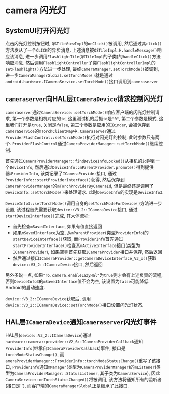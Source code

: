 # camera 闪光灯

## SystemUI打开闪光灯
点击闪光灯控制按钮时, `QSTileViewImpl`的`onClick()`被调用, 然后通过其`click()`方法发从了一个`CLICK`的异步消息. 上述消息被`QSTileImpl.H.handleMessage()`响应该消息, 进一步调用`FlashlightTile`(`QSTileImpl`的子类)的`handleClick()`方法响应消息. 然后调用`FlashlightController`子类`FlashlightControllerImpl`的`setFlashlight()`方法进一步处理, 最终`CameraManager.setTorchMode()`被调到, 进一步`CameraManagerGlobal.setTorchMode()`就是通过`android.hardware.ICameraService.setTorchMode()`接口调用到`cameraserver`

## `cameraserver`向HAL层`ICameraDevice`请求控制闪光灯
`cameraserver`通过`CameraService::setTorchMode()`响应客户端的闪光灯控制请求, 第一个参数是相机对应的`id`, 这里测试机的后摄`id`是`"0"`, 第二个参数是模式, 这里我们打开是`true`, 关闭是`false`, 第三个参数是应用的`IBinder`, 会被保存到`CameraService`的`mTorchClientMap`中. `Cameraserver`通过`ProviderFlashControl::setTorchMode()`执行对闪光灯的控制, 此时参数只有两个. `ProviderFlashControl`通过`CameraProviderManager::setTorchMode()`继续控制.

首先通过`CameraProviderManager::findDeviceInfoLocked()`从相机的`id`得到一个`DeviceInfo`, 然后通过`DeviceInfo::mParentProvider.promote()`得到提供器:`ProviderInfo`, 该类记录了`ICameraProvider`接口, 通过`ProviderInfo::startProviderInterface()`获得, 然后保存到`CameraProviderManager`的`mTorchProviderByCameraId`, 但是最终还是调用了`DeviceInfo::setTorchMode()`来处理请求. 此时`DeviceInfo`的实现是`DeviceInfo3`.

`DeviceInfo3::setTorchMode()`调用自身的`setTorchModeForDevice()`方法进一步设置, 该过程首先需要获取`device::V3_2::ICameraDevice`接口, 通过`startDeviceInterface()`完成, 其大体流程:
* 首先检查`mSavedInterface`, 如果有值直接返回
* 如果`mSavedInterface`为空, 从`mParentProvider`(类型`ProviderInfo`)的`startDeviceInterface()`获取, 而`ProviderInfo`首先通过`startProviderInterface()`检查其`mActiveInterface`接口(类型为`ICameraProvider`), 如果空则首先获取`ICameraProvider`接口并保存, 然后返回
* 然后通过接口`ICameraProvider::getCameraDeviceInterface_V3_x()`获取`device::V3_2::ICameraDevice`接口, 然后返回

另外多说一点, 如果`"ro.camera.enableLazyHal"`为`true`则才会有上述负责的流程, 否则`DeviceInfo3`的`mSavedInterface`值不会为空, 该设置为`false`可能降低Android的启动速度.

`device::V3_2::ICameraDevice`获取后, 调用`device::V3_2::ICameraDevice::setTorchMode()`接口设置闪光灯状态.

## HAL层`ICameraDevice`通知`cameraserver`闪光灯事件
HAL层(`device::V3_2::ICameraDevice`)通过`hardware::camera::provider::V2_6::ICameraProviderCallback`通知`ProviderInfo`(继承自`ICameraProviderCallback`)事件, 接口是`torchModeStatusChange()`, 而`ameraProviderManager::ProviderInfo::torchModeStatusChange()`重写了该接口, `ProviderInfo`通知`mManager`(类型为`CameraProviderManager`)的`mListener`(类型为`CameraProviderManager::StatusListener`, 其子类为`CameraService`), 因此`CameraService::onTorchStatusChanged()`将被调用, 该方法将通知所有的监听者(接口是``), 而客户端的`CameraManagerGlobal`正是继承了此接口. 